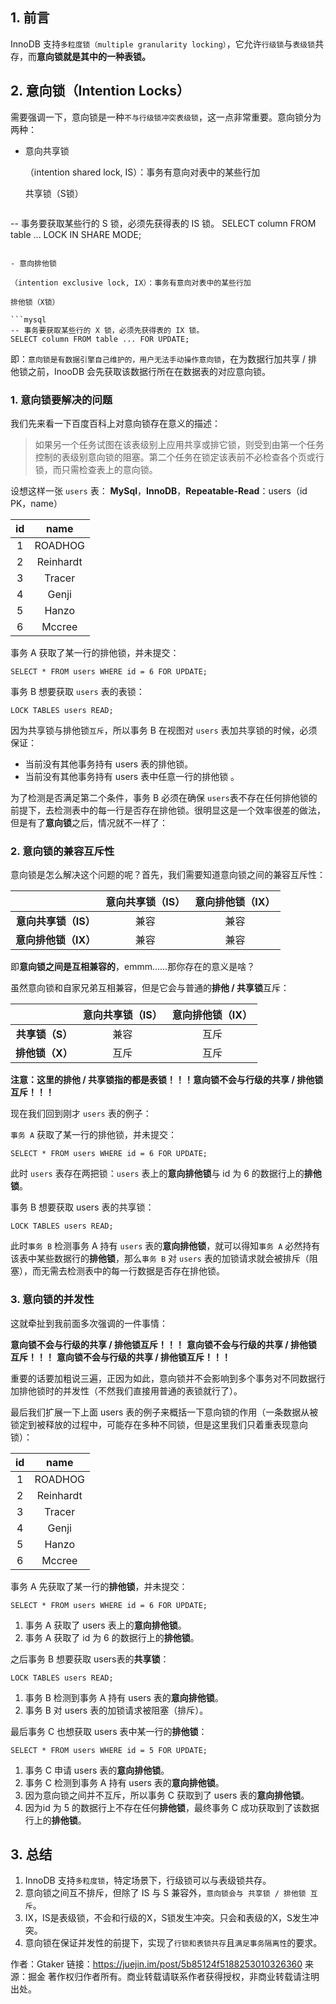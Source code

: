 ## 1. 前言

InnoDB 支持`多粒度锁（multiple granularity locking）`，它允许`行级锁`与`表级锁`共存，而**意向锁就是其中的一种表锁。**

## 2. 意向锁（Intention Locks）

需要强调一下，意向锁是一种`不与行级锁冲突表级锁`，这一点非常重要。意向锁分为两种：

- 意向共享锁

  （intention shared lock, IS）：事务有意向对表中的某些行加

  共享锁（S锁）

  ```mysql
-- 事务要获取某些行的 S 锁，必须先获得表的 IS 锁。
  SELECT column FROM table ... LOCK IN SHARE MODE;
  ```
  
- 意向排他锁

  （intention exclusive lock, IX）：事务有意向对表中的某些行加

  排他锁（X锁）

  ```mysql
-- 事务要获取某些行的 X 锁，必须先获得表的 IX 锁。
  SELECT column FROM table ... FOR UPDATE;
  ```

即：`意向锁是有数据引擎自己维护的，用户无法手动操作意向锁`，在为数据行加共享 / 排他锁之前，InooDB 会先获取该数据行所在在数据表的对应意向锁。

### 1. 意向锁要解决的问题

我们先来看一下百度百科上对意向锁存在意义的描述：

> 如果另一个任务试图在该表级别上应用共享或排它锁，则受到由第一个任务控制的表级别意向锁的阻塞。第二个任务在锁定该表前不必检查各个页或行锁，而只需检查表上的意向锁。

设想这样一张 `users` 表： **MySql**，**InnoDB**，**Repeatable-Read**：users（id PK，name）

|  id  |   name    |
| :--: | :-------: |
|  1   |  ROADHOG  |
|  2   | Reinhardt |
|  3   |  Tracer   |
|  4   |   Genji   |
|  5   |   Hanzo   |
|  6   |  Mccree   |

事务 A 获取了某一行的排他锁，并未提交：

```mysql
SELECT * FROM users WHERE id = 6 FOR UPDATE;
```

事务 B 想要获取 `users` 表的表锁：

```mysql
LOCK TABLES users READ;
```

因为共享锁与排他锁`互斥`，所以事务 B 在视图对 `users` 表加共享锁的时候，必须保证：

- 当前没有其他事务持有 users 表的排他锁。
- 当前没有其他事务持有 users 表中任意一行的排他锁  。

为了检测是否满足第二个条件，事务 B 必须在确保 `users`表不存在任何排他锁的前提下，去检测表中的每一行是否存在排他锁。很明显这是一个效率很差的做法，但是有了**意向锁**之后，情况就不一样了：

### 2. 意向锁的兼容互斥性

意向锁是怎么解决这个问题的呢？首先，我们需要知道意向锁之间的兼容互斥性：

|                      | 意向共享锁（IS） | 意向排他锁（IX） |
| :------------------: | :--------------: | :--------------: |
| **意向共享锁（IS）** |       兼容       |       兼容       |
| **意向排他锁（IX）** |       兼容       |       兼容       |

即**意向锁之间是互相兼容的**，emmm......那你存在的意义是啥？

虽然意向锁和自家兄弟互相兼容，但是它会与普通的**排他 / 共享锁**互斥：

|                 | 意向共享锁（IS） | 意向排他锁（IX） |
| :-------------: | :--------------: | :--------------: |
| **共享锁（S）** |       兼容       |       互斥       |
| **排他锁（X）** |       互斥       |       互斥       |

**注意：这里的排他 / 共享锁指的都是表锁！！！意向锁不会与行级的共享 / 排他锁互斥！！！**

现在我们回到刚才 `users` 表的例子：

`事务 A` 获取了某一行的排他锁，并未提交：

```mysql
SELECT * FROM users WHERE id = 6 FOR UPDATE;
```

此时 `users` 表存在两把锁：`users` 表上的**意向排他锁**与 id 为 6 的数据行上的**排他锁**。

事务 B 想要获取 users 表的共享锁：

```mysql
LOCK TABLES users READ;
```

此时`事务 B` 检测事务 A 持有 `users` 表的**意向排他锁**，就可以得知`事务 A` 必然持有该表中某些数据行的**排他锁**，那么`事务 B` 对 `users` 表的加锁请求就会被排斥（阻塞），而无需去检测表中的每一行数据是否存在排他锁。



### 3. 意向锁的并发性

这就牵扯到我前面多次强调的一件事情：

**意向锁不会与行级的共享 / 排他锁互斥！！！**
**意向锁不会与行级的共享 / 排他锁互斥！！！**
**意向锁不会与行级的共享 / 排他锁互斥！！！**

重要的话要加粗说三遍，正因为如此，意向锁并不会影响到多个事务对不同数据行加排他锁时的并发性（不然我们直接用普通的表锁就行了）。

最后我们扩展一下上面 users 表的例子来概括一下意向锁的作用（一条数据从被锁定到被释放的过程中，可能存在多种不同锁，但是这里我们只着重表现意向锁）：

|  id  |   name    |
| :--: | :-------: |
|  1   |  ROADHOG  |
|  2   | Reinhardt |
|  3   |  Tracer   |
|  4   |   Genji   |
|  5   |   Hanzo   |
|  6   |  Mccree   |

事务 A 先获取了某一行的**排他锁**，并未提交：

```mysql
SELECT * FROM users WHERE id = 6 FOR UPDATE;
```

1. 事务 A 获取了 users 表上的**意向排他锁**。
2. 事务 A 获取了 id 为 6 的数据行上的**排他锁**。



之后事务 B 想要获取 users表的**共享锁**：

```mysql
LOCK TABLES users READ;
```

1. 事务 B 检测到事务 A 持有 users 表的**意向排他锁**。
2. 事务 B 对 users 表的加锁请求被阻塞（排斥）。



最后事务 C 也想获取 users 表中某一行的**排他锁**：

```mysql
SELECT * FROM users WHERE id = 5 FOR UPDATE;
```

1. 事务 C 申请 users 表的**意向排他锁**。
2. 事务 C 检测到事务 A 持有 users 表的**意向排他锁**。
3. 因为意向锁之间并不互斥，所以事务 C 获取到了 users 表的**意向排他锁**。
4. 因为id 为 5 的数据行上不存在任何**排他锁**，最终事务 C 成功获取到了该数据行上的**排他锁**。



## 3. 总结

1. InnoDB 支持`多粒度锁`，特定场景下，行级锁可以与表级锁共存。
2. 意向锁之间互不排斥，但除了 IS 与 S 兼容外，`意向锁会与 共享锁 / 排他锁 互斥`。
3. IX，IS是表级锁，不会和行级的X，S锁发生冲突。只会和表级的X，S发生冲突。
4. 意向锁在保证并发性的前提下，实现了`行锁和表锁共存`且`满足事务隔离性`的要求。



作者：Gtaker
链接：https://juejin.im/post/5b85124f5188253010326360
来源：掘金
著作权归作者所有。商业转载请联系作者获得授权，非商业转载请注明出处。